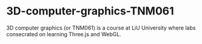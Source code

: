 # 3D-computer-graphics-TNM061
3D computer graphics (or TNM061) is a course at LiU University where labs consecrated on learning Three.js and WebGL.  
